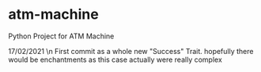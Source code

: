 # atm-machine
Python Project for ATM Machine

17/02/2021 \n 
First commit as a whole new "Success" Trait.
hopefully there would be enchantments as this case actually were really complex
